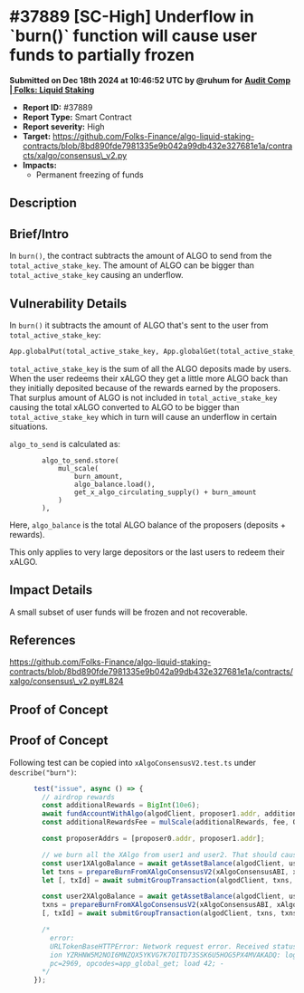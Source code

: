 # #37889 \[SC-High] Underflow in \`burn()\` function will cause user funds to partially frozen

**Submitted on Dec 18th 2024 at 10:46:52 UTC by @ruhum for** [**Audit Comp | Folks: Liquid Staking**](https://immunefi.com/audit-competition/folks-finance-liquid-staking-audit-competition)

* **Report ID:** #37889
* **Report Type:** Smart Contract
* **Report severity:** High
* **Target:** https://github.com/Folks-Finance/algo-liquid-staking-contracts/blob/8bd890fde7981335e9b042a99db432e327681e1a/contracts/xalgo/consensus\_v2.py
* **Impacts:**
  * Permanent freezing of funds

## Description

## Brief/Intro

In `burn()`, the contract subtracts the amount of ALGO to send from the `total_active_stake_key`. The amount of ALGO can be bigger than `total_active_stake_key` causing an underflow.

## Vulnerability Details

In `burn()` it subtracts the amount of ALGO that's sent to the user from `total_active_stake_key`:

```py
App.globalPut(total_active_stake_key, App.globalGet(total_active_stake_key) - algo_to_send.load()),
```

`total_active_stake_key` is the sum of all the ALGO deposits made by users. When the user redeems their xALGO they get a little more ALGO back than they initially deposited because of the rewards earned by the proposers. That surplus amount of ALGO is not included in `total_active_stake_key` causing the total xALGO converted to ALGO to be bigger than `total_active_stake_key` which in turn will cause an underflow in certain situations.

`algo_to_send` is calculated as:

```sol
        algo_to_send.store(
            mul_scale(
                burn_amount,
                algo_balance.load(),
                get_x_algo_circulating_supply() + burn_amount
            )
        ),
```

Here, `algo_balance` is the total ALGO balance of the proposers (deposits + rewards).

This only applies to very large depositors or the last users to redeem their xALGO.

## Impact Details

A small subset of user funds will be frozen and not recoverable.

## References

https://github.com/Folks-Finance/algo-liquid-staking-contracts/blob/8bd890fde7981335e9b042a99db432e327681e1a/contracts/xalgo/consensus\_v2.py#L824

## Proof of Concept

## Proof of Concept

Following test can be copied into `xAlgoConsensusV2.test.ts` under `describe("burn")`:

```ts
      test("issue", async () => {
        // airdrop rewards
        const additionalRewards = BigInt(10e6);
        await fundAccountWithAlgo(algodClient, proposer1.addr, additionalRewards, await getParams(algodClient));
        const additionalRewardsFee = mulScale(additionalRewards, fee, ONE_4_DP);

        const proposerAddrs = [proposer0.addr, proposer1.addr];

        // we burn all the XAlgo from user1 and user2. That should cause `total_active_stake_key` to underflow.
        const user1XAlgoBalance = await getAssetBalance(algodClient, user1.addr, xAlgoId);
        let txns = prepareBurnFromXAlgoConsensusV2(xAlgoConsensusABI, xAlgoAppId, xAlgoId, user1.addr, user1XAlgoBalance, 0, proposerAddrs, await getParams(algodClient));
        let [, txId] = await submitGroupTransaction(algodClient, txns, txns.map(() => user1.sk));

        const user2XAlgoBalance = await getAssetBalance(algodClient, user2.addr, xAlgoId);
        txns = prepareBurnFromXAlgoConsensusV2(xAlgoConsensusABI, xAlgoAppId, xAlgoId, user2.addr, user2XAlgoBalance, 0, proposerAddrs, await getParams(algodClient));
        [, txId] = await submitGroupTransaction(algodClient, txns, txns.map(() => user2.sk));

        /*
          error:
          URLTokenBaseHTTPError: Network request error. Received status 400 (Bad Request): TransactionPool.Remember: transact
          ion YZRHNW5M2NOI6MNZQX5YKVG7K7OITD73SSK6U5HOG5PX4MVAKADQ: logic eval error: - would result negative. Details: app=1010,
          pc=2969, opcodes=app_global_get; load 42; -
        */
      });
```
